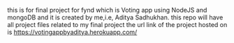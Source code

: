 this is for final project for fynd which is Voting app using NodeJS and mongoDB and it is created by me,i.e, Aditya Sadhukhan.
this repo will have all project files related to my final project
the url link of the project hosted on is https://votingappbyaditya.herokuapp.com/
